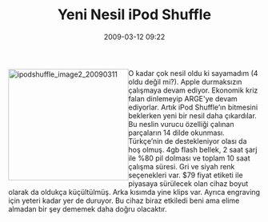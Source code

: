 ﻿---
layout: post
title: Yeni Nesil iPod Shuffle
date: 2009-03-12 09:22
comments: true
categories: []
---
<p><a href="http://ttfaf.files.wordpress.com/2009/03/ipodshuffle-image2-20090311.jpg"><img title="ipodshuffle_image2_20090311" style="border-right:0;border-top:0;display:inline;margin-left:0;border-left:0;margin-right:0;border-bottom:0;" height="223" alt="ipodshuffle_image2_20090311" src="http://ttfaf.files.wordpress.com/2009/03/ipodshuffle-image2-20090311-thumb.jpg" width="240" align="left" border="0" /></a>O kadar çok nesil oldu ki sayamadım (4 oldu değil mi?). Apple durmaksızın çalışmaya devam ediyor. Ekonomik kriz falan dinlemeyip ARGE'ye devam ediyorlar. Artık iPod Shuffle’ın bitmesini beklerken yeni bir nesil daha çıkardılar. Bu neslin vurucu özelliği çalınan parçaların 14 dilde okunması. Türkçe’nin de destekleniyor olası da hoş olmuş. 4gb flash bellek, 2 saat şarj ile %80 pil dolması ve toplam 10 saat çalışma süresi. Gri ve siyah renk seçenekleri var. $79 fiyat etiketi ile piyasaya sürülecek olan cihaz boyut olarak da oldukça küçültülmüş. Arka kısımda yine klips var. Ayrıca engraving için yeteri kadar yer de duruyor. Bu cihaz biraz etkiledi beni ama elime almadan bir şey dememek daha doğru olacaktır.</p>
